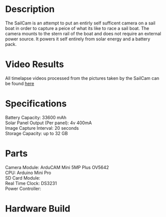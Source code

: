 # Description

The SailCam is an attempt to put an entirly self sufficent camera on a sail boat in order to capture a peice of what its like to race a sail boat. The camera mounts to the stern rail of the boat and does not require an external power source. It powers it self entirely from solar energy and a battery pack.


# Video Results

All timelapse videos processed from the pictures taken by the SailCam can be found [here](https://photos.app.goo.gl/NxdoZSaHQNxRXsou5)


# Specifications

Battery Capacity: 33600 mAh <br>
Solar Panel Output (Per panel): 4v 400mA <br>
Image Capture Interval: 20 seconds <br>
Storage Capacity: up to 32 GB <br>


# Parts
Camera Module: ArduCAM Mini 5MP Plus OV5642 <br>
CPU: Arduino Mini Pro <br>
SD Card Module:  <br>
Real Time Clock: DS3231 <br>
Power Controller:  <br>


# Hardware Build


